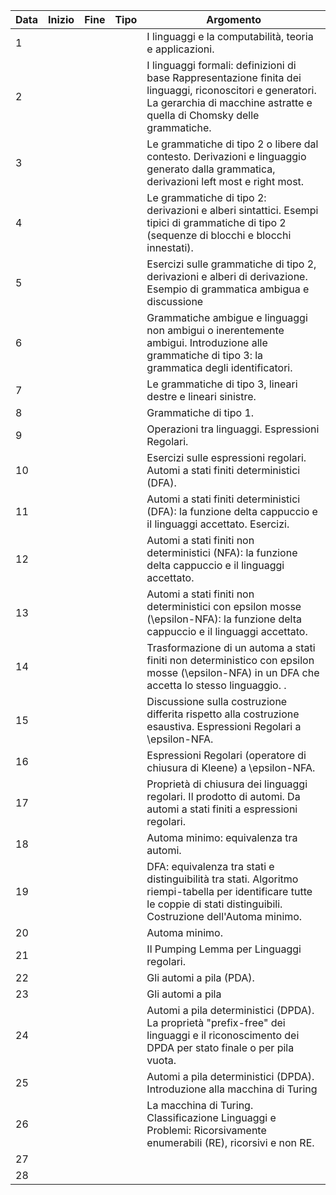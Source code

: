 | Data | Inizio | Fine | Tipo | Argomento                                                                                                                                                                            |
|------|--------|------|------|--------------------------------------------------------------------------------------------------------------------------------------------------------------------------------------|
| 1    |        |      |      | I linguaggi e la computabilità, teoria e applicazioni.                                                                                                                               |
| 2    |        |      |      | I linguaggi formali: definizioni di base Rappresentazione finita dei linguaggi, riconoscitori e generatori. La gerarchia di macchine astratte e quella di Chomsky delle grammatiche. |
| 3    |        |      |      | Le grammatiche di tipo 2 o libere dal contesto. Derivazioni e linguaggio generato dalla grammatica, derivazioni left most e right most.                                              |
| 4    |        |      |      | Le grammatiche di tipo 2: derivazioni e alberi sintattici. Esempi tipici di grammatiche di tipo 2 (sequenze di blocchi e blocchi innestati).                                         |
| 5    |        |      |      | Esercizi sulle grammatiche di tipo 2, derivazioni e alberi di derivazione. Esempio di grammatica ambigua e discussione                                                               |
| 6    |        |      |      | Grammatiche ambigue e linguaggi non ambigui o inerentemente ambigui. Introduzione alle grammatiche di tipo 3: la grammatica degli identificatori.                                    |
| 7    |        |      |      | Le grammatiche di tipo 3, lineari destre e lineari sinistre.                                                                                                                         |
| 8    |        |      |      | Grammatiche di tipo 1.                                                                                                                                                               |
| 9    |        |      |      | Operazioni tra linguaggi. Espressioni Regolari.                                                                                                                                      |
| 10   |        |      |      | Esercizi sulle espressioni regolari. Automi a stati finiti deterministici (DFA).                                                                                                     |
| 11   |        |      |      | Automi a stati finiti deterministici (DFA): la funzione delta cappuccio e il linguaggi accettato. Esercizi.                                                                          |
| 12   |        |      |      | Automi a stati finiti non deterministici (NFA): la funzione delta cappuccio e il linguaggi accettato.                                                                                |
| 13   |        |      |      | Automi a stati finiti non deterministici con epsilon mosse (\epsilon-NFA): la funzione delta cappuccio e il linguaggi accettato.                                                     |
| 14   |        |      |      | Trasformazione di un automa a stati finiti non deterministico con epsilon mosse (\epsilon-NFA) in un DFA che accetta lo stesso linguaggio. .                                         |
| 15   |        |      |      | Discussione sulla costruzione differita rispetto alla costruzione esaustiva. Espressioni Regolari a \epsilon-NFA.                                                                    |
| 16   |        |      |      | Espressioni Regolari (operatore di chiusura di Kleene) a \epsilon-NFA.                                                                                                               |
| 17   |        |      |      | Proprietà di chiusura dei linguaggi regolari. Il prodotto di automi. Da automi a stati finiti a espressioni regolari.                                                                |
| 18   |        |      |      | Automa minimo: equivalenza tra automi.                                                                                                                                               |
| 19   |        |      |      | DFA: equivalenza tra stati e distinguibilità tra stati. Algoritmo riempi-tabella per identificare tutte le coppie di stati distinguibili. Costruzione dell'Automa minimo.            |
| 20   |        |      |      | Automa minimo.                                                                                                                                                                       |
| 21   |        |      |      | Il Pumping Lemma per Linguaggi regolari.                                                                                                                                             |
| 22   |        |      |      | Gli automi a pila (PDA).                                                                                                                                                             |
| 23   |        |      |      | Gli automi a pila                                                                                                                                                                    |
| 24   |        |      |      | Automi a pila deterministici (DPDA). La proprietà "prefix-free" dei linguaggi e il riconoscimento dei DPDA per stato finale o per pila vuota.                                        |
| 25   |        |      |      | Automi a pila deterministici (DPDA). Introduzione alla macchina di Turing                                                                                                            |
| 26   |        |      |      | La macchina di Turing. Classificazione Linguaggi e Problemi: Ricorsivamente enumerabili (RE), ricorsivi e non RE.                                                                    |
| 27   |        |      |      |                                                                                                                                                                                      |
| 28   |        |      |      |                                                                                                                                                                                      |
